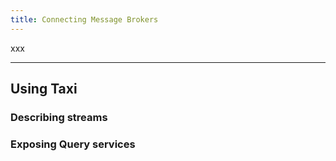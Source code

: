 ```yaml
---
title: Connecting Message Brokers
---
```


xxx

---

## Using Taxi

### Describing streams

### Exposing Query services

